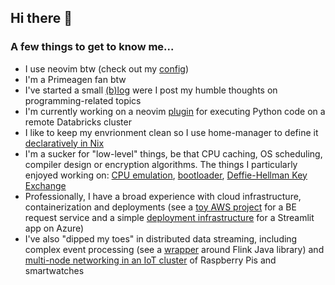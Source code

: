 ## Hi there 👋

<!--
**Kristina-Pianykh/Kristina-Pianykh** is a ✨ _special_ ✨ repository because its `README.md` (this file) appears on your GitHub profile.

Here are some ideas to get you started:

-->
### A few things to get to know me...

- I use neovim btw (check out my [config](https://github.com/Kristina-Pianykh/neovim-config))
- I'm a Primeagen fan btw
- I've started a small [(b)log](https://kristina-pianykh.github.io/blog/) were I post my humble thoughts on programming-related topics
- I'm currently working on a neovim [plugin](https://github.com/Kristina-Pianykh/nvim-databricks) for executing Python code on a remote Databricks cluster
- I like to keep my envrionment clean so I use home-manager to define it [declaratively in Nix](https://github.com/Kristina-Pianykh/home-manager)
- I'm a sucker for "low-level" things, be that CPU caching, OS scheduling, compiler design or encryption algorithms. The things I particularly enjoyed working on: [CPU emulation](https://github.com/Kristina-Pianykh/RISC-V-emulator), [bootloader](https://github.com/Kristina-Pianykh/bootloader), [Deffie-Hellman Key Exchange](https://github.com/Kristina-Pianykh/dh-hash-collisions-rs)
- Professionally, I have a broad experience with cloud infrastructure, containerization and deployments (see a [toy AWS project](https://github.com/Kristina-Pianykh/terraform-aws-test-infrastructure) for a BE request service and a simple [deployment infrastructure](https://github.com/Kristina-Pianykh/streamlit-azure-demo) for a Streamlit app on Azure)
- I've also "dipped my toes" in distributed data streaming, including complex event processing (see a [wrapper](https://github.com/Kristina-Pianykh/flink-multinode) around Flink Java library) and [multi-node networking in an IoT cluster](https://github.com/Kristina-Pianykh/iot_distributed_event_processing) of Raspberry Pis and smartwatches

<!--
- 🔭 I’m currently working on ...
- 🌱 I’m currently learning ...
- 👯 I’m looking to collaborate on ...
- 🤔 I’m looking for help with ...
- 💬 Ask me about ...
- 📫 How to reach me: ...
- 😄 Pronouns: ...
- ⚡ Fun fact: ...
-->
